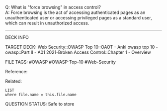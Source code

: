 Q: What is "force browsing" in access control?  
A: Force browsing is the act of accessing authenticated pages as an unauthenticated user or accessing privileged pages as a standard user, which can result in unauthorized access.
<!--ID: 1697070665274-->

---

DECK INFO

TARGET DECK: Web Security::OWASP Top 10::OAOT - Anki owasp top 10 - owasp::Part II - A01 2021-Broken Access Control::Chapter 1 - Overview

FILE TAGS: #OWASP #OWASP-Top-10 #Web-Security

Reference:

Related:

```dataview
LIST
where file.name = this.file.name
```

QUESTION STATUS: Safe to store